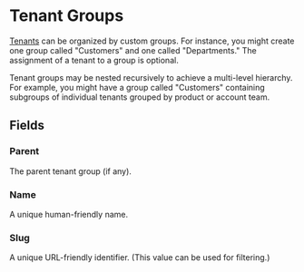 # Tenant Groups

[Tenants](./tenant.md) can be organized by custom groups. For instance, you might create one group called "Customers" and one called "Departments." The assignment of a tenant to a group is optional.

Tenant groups may be nested recursively to achieve a multi-level hierarchy. For example, you might have a group called "Customers" containing subgroups of individual tenants grouped by product or account team.

## Fields

### Parent

The parent tenant group (if any).

### Name

A unique human-friendly name.

### Slug

A unique URL-friendly identifier. (This value can be used for filtering.)
